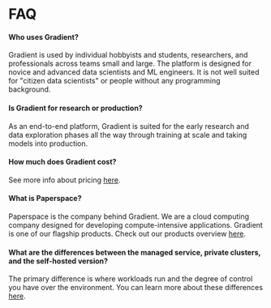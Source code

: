 # FAQ

#### Who uses Gradient?

Gradient is used by individual hobbyists and students, researchers, and professionals across teams small and large.  The platform is designed for novice and advanced data scientists and ML engineers. It is not well suited for "citizen data scientists" or people without any programming background.

#### Is Gradient for research or production?

As an end-to-end platform, Gradient is suited for the early research and data exploration phases all the way through training at scale and taking models into production. 

#### How much does Gradient cost?

See more info about pricing [here](https://gradient.paperspace.com/pricing).

#### What is Paperspace?

Paperspace is the company behind Gradient. We are a cloud computing company designed for developing compute-intensive applications. Gradient is one of our flagship products. Check out our products overview [here](https://paperspace.com/products).

#### What are the differences between the managed service, private clusters, and the self-hosted version?

The primary difference is where workloads run and the degree of control you have over the environment. You can learn more about these differences [here](../gradient-private-cloud/about/#choosing-between-our-managed-service-managed-private-clusters-and-self-hosting-gradient).

